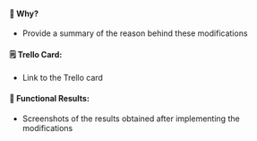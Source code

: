 #### :thinking: Why?

- Provide a summary of the reason behind these modifications

#### :spiral_notepad: Trello Card:

- Link to the Trello card

#### :dart: Functional Results:

- Screenshots of the results obtained after implementing the modifications
